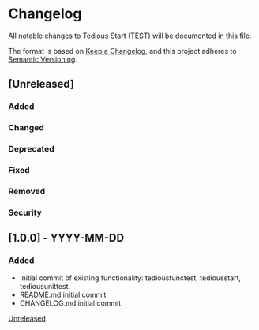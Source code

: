 # Changelog

All notable changes to Tedious Start (TEST) will be documented in this file.

The format is based on [Keep a Changelog](https://keepachangelog.com/en/1.0.0/),
and this project adheres to [Semantic Versioning](https://semver.org/spec/v2.0.0.html).

## [Unreleased]

### Added

### Changed

### Deprecated

### Fixed

### Removed

### Security

## [1.0.0] - YYYY-MM-DD

### Added

- Initial commit of existing functionality: tediousfunctest, tediousstart, tediousunittest.
- README.md initial commit
- CHANGELOG.md initial commit

[Unreleased](https://github.com/hark130/tedious-start/compare/main...dev)
